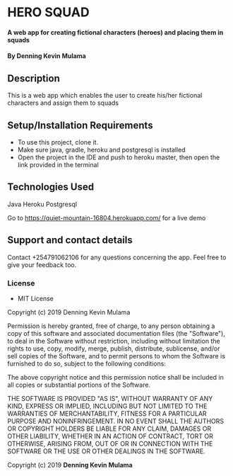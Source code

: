 # HERO SQUAD
#### A web app for creating fictional characters (heroes) and placing them in squads
#### By **Denning Kevin Mulama**

## Description
This is a web app which enables the user to create his/her fictional characters and assign them to squads

## Setup/Installation Requirements
* To use this project, clone it.
* Make sure java, gradle, heroku and postgresql is installed
* Open the project in the IDE and push to heroku master, then open the link provided in the terminal

## Technologies Used
Java
Heroku
Postgresql


Go to https://quiet-mountain-16804.herokuapp.com/ for a live demo

## Support and contact details
Contact +254791062106 for any questions concerning the app. Feel free to give your feedback too.
### License
* MIT License

Copyright (c) 2019 Denning Kevin Mulama

Permission is hereby granted, free of charge, to any person obtaining a copy
of this software and associated documentation files (the "Software"), to deal
in the Software without restriction, including without limitation the rights
to use, copy, modify, merge, publish, distribute, sublicense, and/or sell
copies of the Software, and to permit persons to whom the Software is
furnished to do so, subject to the following conditions:

The above copyright notice and this permission notice shall be included in all
copies or substantial portions of the Software.

THE SOFTWARE IS PROVIDED "AS IS", WITHOUT WARRANTY OF ANY KIND, EXPRESS OR
IMPLIED, INCLUDING BUT NOT LIMITED TO THE WARRANTIES OF MERCHANTABILITY,
FITNESS FOR A PARTICULAR PURPOSE AND NONINFRINGEMENT. IN NO EVENT SHALL THE
AUTHORS OR COPYRIGHT HOLDERS BE LIABLE FOR ANY CLAIM, DAMAGES OR OTHER
LIABILITY, WHETHER IN AN ACTION OF CONTRACT, TORT OR OTHERWISE, ARISING FROM,
OUT OF OR IN CONNECTION WITH THE SOFTWARE OR THE USE OR OTHER DEALINGS IN THE
SOFTWARE.

Copyright (c) 2019 **Denning Kevin Mulama**
